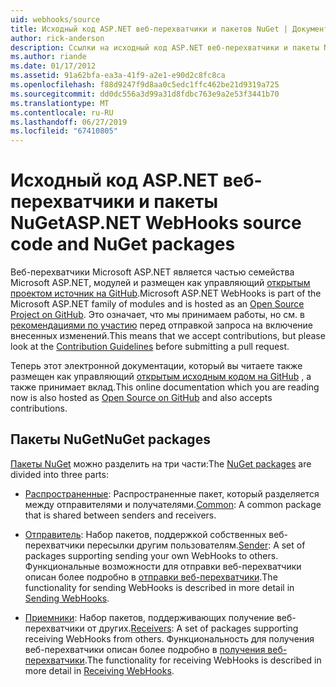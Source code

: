 ```yaml
---
uid: webhooks/source
title: Исходный код ASP.NET веб-перехватчики и пакетов NuGet | Документация Майкрософт
author: rick-anderson
description: Ссылки на исходный код ASP.NET веб-перехватчики и пакеты NuGet
ms.author: riande
ms.date: 01/17/2012
ms.assetid: 91a62bfa-ea3a-41f9-a2e1-e90d2c8fc8ca
ms.openlocfilehash: f88d9247f9d8aa0c5edc1ffc462be21d9319a725
ms.sourcegitcommit: dd0dc556a3d99a31d8fdbc763e9a2e53f3441b70
ms.translationtype: MT
ms.contentlocale: ru-RU
ms.lasthandoff: 06/27/2019
ms.locfileid: "67410805"
---
```

# <a name="aspnet-webhooks-source-code-and-nuget-packages"></a><span data-ttu-id="f0739-103">Исходный код ASP.NET веб-перехватчики и пакеты NuGet</span><span class="sxs-lookup"><span data-stu-id="f0739-103">ASP.NET WebHooks source code and NuGet packages</span></span>

<span data-ttu-id="f0739-104">Веб-перехватчики Microsoft ASP.NET является частью семейства Microsoft ASP.NET, модулей и размещен как управляющий [открытым проектом источник на GitHub](https://github.com/aspnet/WebHooks).</span><span class="sxs-lookup"><span data-stu-id="f0739-104">Microsoft ASP.NET WebHooks is part of the Microsoft ASP.NET family of modules and is hosted as an [Open Source Project on GitHub](https://github.com/aspnet/WebHooks).</span></span> <span data-ttu-id="f0739-105">Это означает, что мы принимаем работы, но см. в [рекомендациями по участию](https://github.com/aspnet/Home/blob/master/CONTRIBUTING.md) перед отправкой запроса на включение внесенных изменений.</span><span class="sxs-lookup"><span data-stu-id="f0739-105">This means that we accept contributions, but please look at the [Contribution Guidelines](https://github.com/aspnet/Home/blob/master/CONTRIBUTING.md) before submitting a pull request.</span></span>

<span data-ttu-id="f0739-106">Теперь этот электронной документации, который вы читаете также размещен как управляющий [открытым исходным кодом на GitHub](http://docs.asp.net/en/latest/contribute/style-guide.html#style-guide) , а также принимает вклад.</span><span class="sxs-lookup"><span data-stu-id="f0739-106">This online documentation which you are reading now is also hosted as [Open Source on GitHub](http://docs.asp.net/en/latest/contribute/style-guide.html#style-guide) and also accepts contributions.</span></span>

## <a name="nuget-packages"></a><span data-ttu-id="f0739-107">Пакеты NuGet</span><span class="sxs-lookup"><span data-stu-id="f0739-107">NuGet packages</span></span>

<span data-ttu-id="f0739-108">[Пакеты NuGet](https://nuget.org/packages?q=Microsoft.AspNet.WebHooks) можно разделить на три части:</span><span class="sxs-lookup"><span data-stu-id="f0739-108">The [NuGet packages](https://nuget.org/packages?q=Microsoft.AspNet.WebHooks) are divided into three parts:</span></span>

* <span data-ttu-id="f0739-109">[Распространенные](https://www.nuget.org/packages?q=Microsoft.AspNet.WebHooks.Common): Распространенные пакет, который разделяется между отправителями и получателями.</span><span class="sxs-lookup"><span data-stu-id="f0739-109">[Common](https://www.nuget.org/packages?q=Microsoft.AspNet.WebHooks.Common): A common package that is shared between senders and receivers.</span></span>

* <span data-ttu-id="f0739-110">[Отправитель](https://www.nuget.org/packages?q=Microsoft.AspNet.WebHooks.Custom): Набор пакетов, поддержкой собственных веб-перехватчики пересылки другим пользователям.</span><span class="sxs-lookup"><span data-stu-id="f0739-110">[Sender](https://www.nuget.org/packages?q=Microsoft.AspNet.WebHooks.Custom): A set of packages supporting sending your own WebHooks to others.</span></span> <span data-ttu-id="f0739-111">Функциональные возможности для отправки веб-перехватчики описан более подробно в [отправки веб-перехватчики](sending/senders).</span><span class="sxs-lookup"><span data-stu-id="f0739-111">The functionality for sending WebHooks is described in more detail in [Sending WebHooks](sending/senders).</span></span>

* <span data-ttu-id="f0739-112">[Приемники](https://www.nuget.org/packages?q=Microsoft.AspNet.WebHooks.Receivers): Набор пакетов, поддерживающих получение веб-перехватчики от других.</span><span class="sxs-lookup"><span data-stu-id="f0739-112">[Receivers](https://www.nuget.org/packages?q=Microsoft.AspNet.WebHooks.Receivers): A set of packages supporting receiving WebHooks from others.</span></span> <span data-ttu-id="f0739-113">Функциональность для получения веб-перехватчики описан более подробно в [получения веб-перехватчики](receiving/index.md).</span><span class="sxs-lookup"><span data-stu-id="f0739-113">The functionality for receiving WebHooks is described in more detail in [Receiving WebHooks](receiving/index.md).</span></span>
